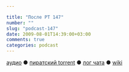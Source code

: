 ```yaml
---

title: "После РТ 147"
number: ""
slug: "podcast-147"
date: 2009-08-01T14:39:00+03:00
comments: true
categories: podcast
---
```

[аудио](http://cdn.radio-t.com/rt147post.mp3) ● [пиратский torrent](http://pirates.radio-t.com/torrents/rt147post.mp3.torrent) ● [лог чата](http://chat.radio-t.com/logs/radio-t-147.html) ● [wiki](http://wiki.radio-t.com/%D0%9F%D0%BE%D1%81%D0%BB%D0%B5_%D0%A0%D0%A2_147)<audio src="http://cdn.radio-t.com/rt147post.mp3" preload="none">
